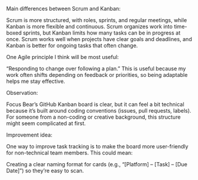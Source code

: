 Main differences between Scrum and Kanban:

Scrum is more structured, with roles, sprints, and regular meetings, while Kanban is more flexible and continuous. Scrum organizes work into time-boxed sprints, but Kanban limits how many tasks can be in progress at once. Scrum works well when projects have clear goals and deadlines, and Kanban is better for ongoing tasks that often change.

One Agile principle I think will be most useful:

“Responding to change over following a plan.” This is useful because my work often shifts depending on feedback or priorities, so being adaptable helps me stay effective.

Observation:

Focus Bear’s GitHub Kanban board is clear, but it can feel a bit technical because it’s built around coding conventions (issues, pull requests, labels). For someone from a non-coding or creative background, this structure might seem complicated at first.

Improvement idea:

One way to improve task tracking is to make the board more user-friendly for non-technical team members. This could mean:

Creating a clear naming format for cards (e.g., “[Platform] – [Task] – [Due Date]”) so they’re easy to scan.
